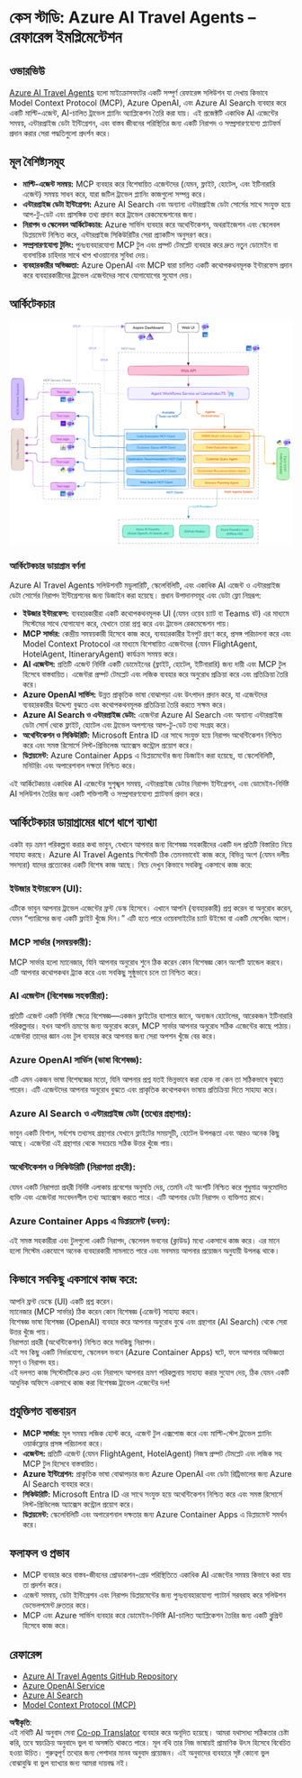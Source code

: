 <!--
CO_OP_TRANSLATOR_METADATA:
{
  "original_hash": "4d3415b9d2bf58bc69be07f945a69e07",
  "translation_date": "2025-06-13T21:44:27+00:00",
  "source_file": "09-CaseStudy/travelagentsample.md",
  "language_code": "bn"
}
-->
# কেস স্টাডি: Azure AI Travel Agents – রেফারেন্স ইমপ্লিমেন্টেশন

## ওভারভিউ

[Azure AI Travel Agents](https://github.com/Azure-Samples/azure-ai-travel-agents) হলো মাইক্রোসফটের একটি সম্পূর্ণ রেফারেন্স সলিউশন যা দেখায় কিভাবে Model Context Protocol (MCP), Azure OpenAI, এবং Azure AI Search ব্যবহার করে একটি মাল্টি-এজেন্ট, AI-চালিত ট্রাভেল প্ল্যানিং অ্যাপ্লিকেশন তৈরি করা যায়। এই প্রজেক্টটি একাধিক AI এজেন্টের সমন্বয়, এন্টারপ্রাইজ ডেটা ইন্টিগ্রেশন, এবং বাস্তব জীবনের পরিস্থিতির জন্য একটি নিরাপদ ও সম্প্রসারণযোগ্য প্ল্যাটফর্ম প্রদান করার সেরা পদ্ধতিগুলো প্রদর্শন করে।

## মূল বৈশিষ্ট্যসমূহ
- **মাল্টি-এজেন্ট সমন্বয়:** MCP ব্যবহার করে বিশেষায়িত এজেন্টদের (যেমন, ফ্লাইট, হোটেল, এবং ইটিনারারি এজেন্ট) সমন্বয় সাধন করে, যারা জটিল ট্রাভেল প্ল্যানিং কাজগুলো সম্পন্ন করে।
- **এন্টারপ্রাইজ ডেটা ইন্টিগ্রেশন:** Azure AI Search এবং অন্যান্য এন্টারপ্রাইজ ডেটা সোর্সের সাথে সংযুক্ত হয়ে আপ-টু-ডেট এবং প্রাসঙ্গিক তথ্য প্রদান করে ট্রাভেল রেকমেন্ডেশনের জন্য।
- **নিরাপদ ও স্কেলেবল আর্কিটেকচার:** Azure সার্ভিস ব্যবহার করে অথেন্টিকেশন, অথরাইজেশন এবং স্কেলেবল ডিপ্লয়মেন্ট নিশ্চিত করে, এন্টারপ্রাইজ সিকিউরিটির সেরা প্র্যাকটিস অনুসরণ করে।
- **সম্প্রসারণযোগ্য টুলিং:** পুনঃব্যবহারযোগ্য MCP টুল এবং প্রম্পট টেমপ্লেট ব্যবহার করে দ্রুত নতুন ডোমেইন বা ব্যবসায়িক চাহিদার সাথে খাপ খাওয়ানোর সুবিধা দেয়।
- **ব্যবহারকারীর অভিজ্ঞতা:** Azure OpenAI এবং MCP দ্বারা চালিত একটি কথোপকথনমূলক ইন্টারফেস প্রদান করে ব্যবহারকারীদের ট্রাভেল এজেন্টদের সাথে যোগাযোগের সুযোগ দেয়।

## আর্কিটেকচার
![Architecture](https://raw.githubusercontent.com/Azure-Samples/azure-ai-travel-agents/main/docs/ai-travel-agents-architecture-diagram.png)

### আর্কিটেকচার ডায়াগ্রাম বর্ণনা

Azure AI Travel Agents সলিউশনটি মডুলারিটি, স্কেলেবিলিটি, এবং একাধিক AI এজেন্ট ও এন্টারপ্রাইজ ডেটা সোর্সের নিরাপদ ইন্টিগ্রেশনের জন্য ডিজাইন করা হয়েছে। প্রধান উপাদানসমূহ এবং ডেটা ফ্লো নিম্নরূপ:

- **ইউজার ইন্টারফেস:** ব্যবহারকারীরা একটি কথোপকথনমূলক UI (যেমন ওয়েব চ্যাট বা Teams বট) এর মাধ্যমে সিস্টেমের সাথে যোগাযোগ করে, যেখানে তারা প্রশ্ন করে এবং ট্রাভেল রেকমেন্ডেশন পায়।
- **MCP সার্ভার:** কেন্দ্রীয় সমন্বয়কারী হিসেবে কাজ করে, ব্যবহারকারীর ইনপুট গ্রহণ করে, প্রসঙ্গ পরিচালনা করে এবং Model Context Protocol এর মাধ্যমে বিশেষায়িত এজেন্টদের (যেমন FlightAgent, HotelAgent, ItineraryAgent) কার্যক্রম সমন্বয় করে।
- **AI এজেন্টস:** প্রতিটি এজেন্ট নির্দিষ্ট একটি ডোমেইনের (ফ্লাইট, হোটেল, ইটিনারারি) জন্য দায়ী এবং MCP টুল হিসেবে বাস্তবায়িত। এজেন্টরা প্রম্পট টেমপ্লেট এবং লজিক ব্যবহার করে অনুরোধ প্রক্রিয়া করে এবং প্রতিক্রিয়া তৈরি করে।
- **Azure OpenAI সার্ভিস:** উন্নত প্রাকৃতিক ভাষা বোঝাপড়া এবং উৎপাদন প্রদান করে, যা এজেন্টদের ব্যবহারকারীর উদ্দেশ্য বুঝতে এবং কথোপকথনমূলক প্রতিক্রিয়া তৈরি করতে সক্ষম করে।
- **Azure AI Search ও এন্টারপ্রাইজ ডেটা:** এজেন্টরা Azure AI Search এবং অন্যান্য এন্টারপ্রাইজ ডেটা সোর্স থেকে ফ্লাইট, হোটেল এবং ট্রাভেল অপশনের আপ-টু-ডেট তথ্য সংগ্রহ করে।
- **অথেন্টিকেশন ও সিকিউরিটি:** Microsoft Entra ID এর সাথে সংযুক্ত হয়ে নিরাপদ অথেন্টিকেশন নিশ্চিত করে এবং সমস্ত রিসোর্সে লিস্ট-প্রিভিলেজ অ্যাক্সেস কন্ট্রোল প্রয়োগ করে।
- **ডিপ্লয়মেন্ট:** Azure Container Apps এ ডিপ্লয়মেন্টের জন্য ডিজাইন করা হয়েছে, যা স্কেলেবিলিটি, মনিটরিং এবং অপারেশনাল দক্ষতা নিশ্চিত করে।

এই আর্কিটেকচার একাধিক AI এজেন্টের সুশৃঙ্খল সমন্বয়, এন্টারপ্রাইজ ডেটার নিরাপদ ইন্টিগ্রেশন, এবং ডোমেইন-নির্দিষ্ট AI সলিউশন তৈরির জন্য একটি শক্তিশালী ও সম্প্রসারণযোগ্য প্ল্যাটফর্ম প্রদান করে।

## আর্কিটেকচার ডায়াগ্রামের ধাপে ধাপে ব্যাখ্যা
একটা বড় ভ্রমণ পরিকল্পনা করার কথা ভাবুন, যেখানে আপনার জন্য বিশেষজ্ঞ সহকারীদের একটি দল প্রতিটি বিস্তারিত নিয়ে সাহায্য করছে। Azure AI Travel Agents সিস্টেমটি ঠিক তেমনভাবেই কাজ করে, বিভিন্ন অংশ (যেমন দলীয় সদস্যরা) যাদের প্রত্যেকের একটি বিশেষ কাজ আছে। নিচে দেখুন কিভাবে সবকিছু একসাথে কাজ করে:

### ইউজার ইন্টারফেস (UI):
এটিকে ভাবুন আপনার ট্রাভেল এজেন্টের ফ্রন্ট ডেস্ক হিসেবে। এখানে আপনি (ব্যবহারকারী) প্রশ্ন করেন বা অনুরোধ করেন, যেমন “প্যারিসের জন্য একটি ফ্লাইট খুঁজে দিন।” এটি হতে পারে ওয়েবসাইটের চ্যাট উইন্ডো বা একটি মেসেজিং অ্যাপ।

### MCP সার্ভার (সমন্বয়কারী):
MCP সার্ভার হলো ম্যানেজার, যিনি আপনার অনুরোধ শুনে ঠিক করেন কোন বিশেষজ্ঞ কোন অংশটি হ্যান্ডেল করবে। এটি আপনার কথোপকথন ট্র্যাক করে এবং সবকিছু সুষ্ঠুভাবে চলে তা নিশ্চিত করে।

### AI এজেন্টস (বিশেষজ্ঞ সহকারীরা):
প্রতিটি এজেন্ট একটি নির্দিষ্ট ক্ষেত্রে বিশেষজ্ঞ—একজন ফ্লাইটের ব্যাপারে জানে, অন্যজন হোটেলের, আরেকজন ইটিনারারি পরিকল্পনার। যখন আপনি ভ্রমণের জন্য অনুরোধ করেন, MCP সার্ভার আপনার অনুরোধ সঠিক এজেন্টের কাছে পাঠায়। এজেন্টরা তাদের জ্ঞান এবং টুল ব্যবহার করে আপনার জন্য সেরা অপশন খুঁজে বের করে।

### Azure OpenAI সার্ভিস (ভাষা বিশেষজ্ঞ):
এটি এমন একজন ভাষা বিশেষজ্ঞের মতো, যিনি আপনার প্রশ্ন যতই ভিন্নভাবে করা হোক না কেন তা সঠিকভাবে বুঝতে পারেন। এটি এজেন্টদের আপনার অনুরোধ বুঝতে এবং প্রাকৃতিক কথোপকথন ভাষায় প্রতিক্রিয়া দিতে সাহায্য করে।

### Azure AI Search ও এন্টারপ্রাইজ ডেটা (তথ্যের গ্রন্থাগার):
ভাবুন একটি বিশাল, সর্বশেষ তথ্যসহ গ্রন্থাগার যেখানে ফ্লাইটের সময়সূচী, হোটেল উপলব্ধতা এবং আরও অনেক কিছু আছে। এজেন্টরা এই গ্রন্থাগার থেকে সবচেয়ে সঠিক উত্তর খুঁজে পায়।

### অথেন্টিকেশন ও সিকিউরিটি (নিরাপত্তা প্রহরী):
যেমন একটি নিরাপত্তা প্রহরী নির্দিষ্ট এলাকায় প্রবেশের অনুমতি দেয়, তেমনি এই অংশটি নিশ্চিত করে শুধুমাত্র অনুমোদিত ব্যক্তি এবং এজেন্টরা সংবেদনশীল তথ্য অ্যাক্সেস করতে পারে। এটি আপনার ডেটা নিরাপদ ও ব্যক্তিগত রাখে।

### Azure Container Apps এ ডিপ্লয়মেন্ট (ভবন):
এই সমস্ত সহকারীরা এবং টুলগুলো একটি নিরাপদ, স্কেলেবল ভবনের (ক্লাউড) মধ্যে একসাথে কাজ করে। এর মানে হলো সিস্টেম একযোগে অনেক ব্যবহারকারী সামলাতে পারে এবং সবসময় আপনার প্রয়োজন অনুযায়ী উপলব্ধ থাকে।

## কিভাবে সবকিছু একসাথে কাজ করে:

আপনি ফ্রন্ট ডেস্কে (UI) একটি প্রশ্ন করেন।  
ম্যানেজার (MCP সার্ভার) ঠিক করেন কোন বিশেষজ্ঞ (এজেন্ট) সাহায্য করবে।  
বিশেষজ্ঞ ভাষা বিশেষজ্ঞ (OpenAI) ব্যবহার করে আপনার অনুরোধ বুঝে এবং গ্রন্থাগার (AI Search) থেকে সেরা উত্তর খুঁজে পায়।  
নিরাপত্তা প্রহরী (অথেন্টিকেশন) নিশ্চিত করে সবকিছু নিরাপদ।  
এই সব কিছু একটি নির্ভরযোগ্য, স্কেলেবল ভবনে (Azure Container Apps) ঘটে, ফলে আপনার অভিজ্ঞতা মসৃণ ও নিরাপদ হয়।  
এই দলগত কাজ সিস্টেমটিকে দ্রুত এবং নিরাপদে আপনার ভ্রমণ পরিকল্পনায় সাহায্য করার সুযোগ দেয়, ঠিক যেমন একটি আধুনিক অফিসে একসাথে কাজ করা বিশেষজ্ঞ ট্রাভেল এজেন্টের দল!

## প্রযুক্তিগত বাস্তবায়ন
- **MCP সার্ভার:** মূল সমন্বয় লজিক হোস্ট করে, এজেন্ট টুল এক্সপোজ করে এবং মাল্টি-স্টেপ ট্রাভেল প্ল্যানিং ওয়ার্কফ্লোর প্রসঙ্গ পরিচালনা করে।
- **এজেন্টস:** প্রতিটি এজেন্ট (যেমন FlightAgent, HotelAgent) নিজস্ব প্রম্পট টেমপ্লেট এবং লজিক সহ MCP টুল হিসেবে বাস্তবায়িত।
- **Azure ইন্টিগ্রেশন:** প্রাকৃতিক ভাষা বোঝাপড়ার জন্য Azure OpenAI এবং ডেটা রিট্রিভালের জন্য Azure AI Search ব্যবহার করে।
- **সিকিউরিটি:** Microsoft Entra ID এর সাথে সংযুক্ত হয়ে অথেন্টিকেশন নিশ্চিত করে এবং সমস্ত রিসোর্সে লিস্ট-প্রিভিলেজ অ্যাক্সেস কন্ট্রোল প্রয়োগ করে।
- **ডিপ্লয়মেন্ট:** স্কেলেবিলিটি এবং অপারেশনাল দক্ষতার জন্য Azure Container Apps এ ডিপ্লয়মেন্ট সমর্থন করে।

## ফলাফল ও প্রভাব
- MCP ব্যবহার করে বাস্তব-জীবনের প্রোডাকশন-গ্রেড পরিস্থিতিতে একাধিক AI এজেন্টের সমন্বয় কিভাবে করা যায় তা প্রদর্শন করে।
- এজেন্ট সমন্বয়, ডেটা ইন্টিগ্রেশন এবং নিরাপদ ডিপ্লয়মেন্টের জন্য পুনঃব্যবহারযোগ্য প্যাটার্ন সরবরাহ করে সলিউশন ডেভেলপমেন্ট দ্রুততর করে।
- MCP এবং Azure সার্ভিস ব্যবহার করে ডোমেইন-নির্দিষ্ট AI-চালিত অ্যাপ্লিকেশন তৈরির জন্য একটি ব্লুপ্রিন্ট হিসেবে কাজ করে।

## রেফারেন্স
- [Azure AI Travel Agents GitHub Repository](https://github.com/Azure-Samples/azure-ai-travel-agents)
- [Azure OpenAI Service](https://azure.microsoft.com/en-us/products/ai-services/openai-service/)
- [Azure AI Search](https://azure.microsoft.com/en-us/products/ai-services/ai-search/)
- [Model Context Protocol (MCP)](https://modelcontextprotocol.io/)

**অস্বীকৃতি**:  
এই নথিটি AI অনুবাদ সেবা [Co-op Translator](https://github.com/Azure/co-op-translator) ব্যবহার করে অনূদিত হয়েছে। আমরা যথাসাধ্য সঠিকতার চেষ্টা করি, তবে স্বয়ংক্রিয় অনুবাদে ভুল বা অসঙ্গতি থাকতে পারে। মূল নথি তার নিজ ভাষায়ই প্রামাণিক উৎস হিসেবে বিবেচিত হওয়া উচিত। গুরুত্বপূর্ণ তথ্যের জন্য পেশাদার মানব অনুবাদ প্রয়োজন। এই অনুবাদের ব্যবহারে সৃষ্ট কোনো ভুল বোঝাবুঝি বা ভুল ব্যাখ্যার জন্য আমরা দায়বদ্ধ নই।